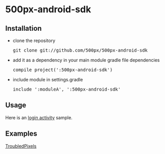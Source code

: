 500px-android-sdk
=================


Installation
------------

- clone the repository  
    <pre>git clone git://github.com/500px/500px-android-sdk</pre>

- add it as a dependency in your main module gradle file dependencies
    <pre>compile project(':500px-android-sdk')</pre>

- include module in settings.gradle
    <pre>include ':moduleA', ':500px-android-sdk'</pre>

Usage
-----
Here is an [login activity](https://gist.github.com/3625085) sample.  

Examples
--------
[TroubledPixels](https://github.com/arthurnn/TroubledPixels)
